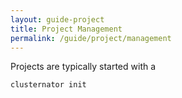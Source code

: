 ```yaml
---
layout: guide-project
title: Project Management
permalink: /guide/project/management
---
```


Projects are typically started with a 

```
clusternator init
```

